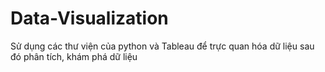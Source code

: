 # Data-Visualization
Sử dụng các thư viện của python và Tableau để trực quan hóa dữ liệu sau đó phân tích, khám phá dữ liệu
